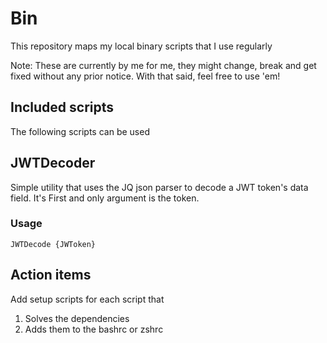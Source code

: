 # Bin
This repository maps my local binary scripts that I use regularly

Note: These are currently by me for me, they might change, break and get fixed without any prior notice. With that said, feel free to use 'em!
## Included scripts
The following scripts can be used

## JWTDecoder
Simple utility that uses the JQ json parser to decode a JWT token's data field. It's First and only argument is the token.

### Usage
```
JWTDecode {JWToken}
```

## Action items
Add setup scripts for each script that
1. Solves the dependencies
2. Adds them to the bashrc or zshrc

